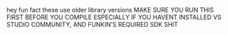 hey fun fact these use older library versions
MAKE SURE YOU RUN THIS FIRST BEFORE YOU COMPILE ESPECIALLY IF YOU HAVENT INSTALLED VS STUDIO COMMUNITY, AND FUNKIN'S REQUIRED SDK SHIT